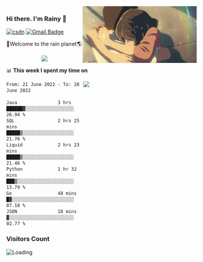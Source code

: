 <img  align='right' height="150" src="https://github.com/LikeRainDay/LikeRainDay/blob/master/pic/img_rain_1.gif?raw=true">



### Hi there. I'm Rainy :lemon:

[![csdn](https://img.shields.io/badge/-csdn-c14438?style=flat-square&logo=c&logoColor=white)](https://blog.csdn.net/qq_15807167)
[![Gmail Badge](https://img.shields.io/badge/-gmail-c14438?style=flat-square&logo=Gmail&logoColor=white&link=mailto:houshuai0816@gmail.com)](mailto:houshuai0816@gmail.com)

🚀Welcome to the rain planet🌎

<center>
<img align='center'  src="https://source.unsplash.com/random/1200x600">
</center>

📊 **This week I spent my time on**

<img align='right'   width="300" src="https://github-readme-stats.vercel.app/api?username=LikeRainDay&show_icons=true&title_color=fff&icon_color=79ff97&text_color=9f9f9f&bg_color=151515">

<!--START_SECTION:waka-->

```text
From: 21 June 2022 - To: 28 June 2022

Java               3 hrs           ██████▓░░░░░░░░░░░░░░░░░░   26.94 %
SQL                2 hrs 25 mins   █████▒░░░░░░░░░░░░░░░░░░░   21.76 %
Liquid             2 hrs 23 mins   █████▒░░░░░░░░░░░░░░░░░░░   21.46 %
Python             1 hr 32 mins    ███▒░░░░░░░░░░░░░░░░░░░░░   13.79 %
Go                 48 mins         █▓░░░░░░░░░░░░░░░░░░░░░░░   07.18 %
JSON               18 mins         ▓░░░░░░░░░░░░░░░░░░░░░░░░   02.77 %
```

<!--END_SECTION:waka-->

### Visitors Count
<img align="left" src = "https://profile-counter.glitch.me/LikeRainDay/count.svg" alt ="Loading">
